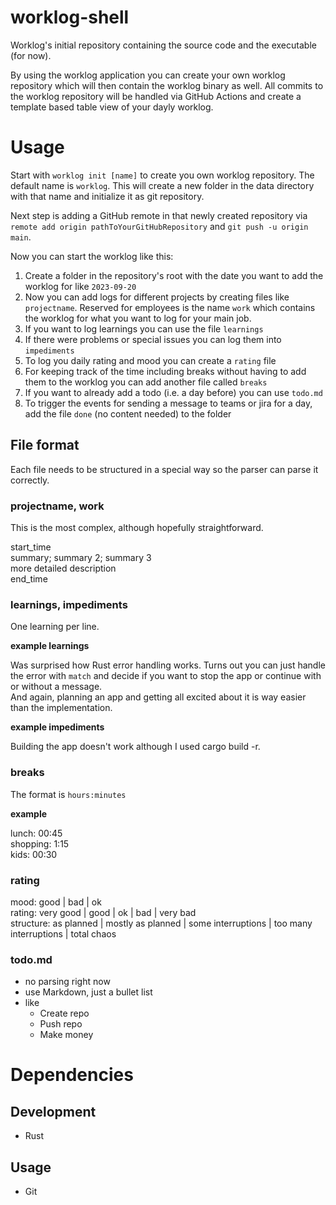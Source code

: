 # worklog-shell
Worklog's initial repository containing the source code and the executable (for now).

By using the worklog application you can create your own worklog repository which will then contain the worklog binary as well.
All commits to the worklog repository will be handled via GitHub Actions and create a template based table view of your dayly worklog. 

# Usage
Start with `worklog init [name]` to create you own worklog repository. The default name is `worklog`. 
This will create a new folder in the data directory with that name and initialize it as git repository.

Next step is adding a GitHub remote in that newly created repository via `remote add origin pathToYourGitHubRepository` and `git push -u origin main`.

Now you can start the worklog like this:
1. Create a folder in the repository's root with the date you want to add the worklog for like `2023-09-20`
2. Now you can add logs for different projects by creating files like `projectname`. 
Reserved for employees is the name `work` which contains the worklog for what you want to log for your main job.
3. If you want to log learnings you can use the file `learnings`
4. If there were problems or special issues you can log them into `impediments`
5. To log you daily rating and mood you can create a `rating` file
6. For keeping track of the time including breaks without having to add them to the worklog you can add another file called `breaks`
7. If you want to already add a todo (i.e. a day before) you can use `todo.md`
8. To trigger the events for sending a message to teams or jira for a day, add the file `done` (no content needed) to the folder

## File format
Each file needs to be structured in a special way so the parser can parse it correctly.

### projectname, work
This is the most complex, although hopefully straightforward.

start_time<br>
summary; summary 2; summary 3<br>
more detailed description<br>
end_time<br>

### learnings, impediments
One learning per line.

__example learnings__

Was surprised how Rust error handling works. Turns out you can just handle the error with `match` and decide if you want to stop the app or continue with or without a message.<br>
And again, planning an app and getting all excited about it is way easier than the implementation. 

__example impediments__

Building the app doesn't work although I used cargo build -r.

### breaks
The format is `hours:minutes`

__example__

lunch: 00:45<br>
shopping: 1:15<br>
kids: 00:30

### rating
mood: good | bad | ok<br>
rating: very good | good | ok | bad | very bad<br>
structure: as planned | mostly as planned | some interruptions | too many interruptions | total chaos

### todo.md
- no parsing right now
- use Markdown, just a bullet list
- like
    - Create repo
    - Push repo
    - Make money


# Dependencies
## Development
- Rust

## Usage
- Git
